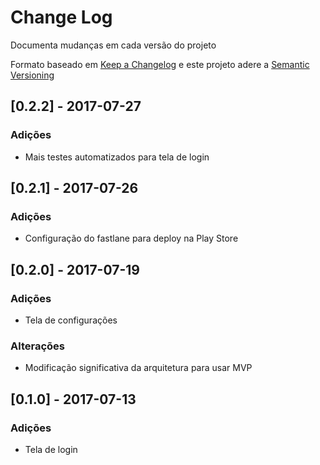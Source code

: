 # Change Log
Documenta mudanças em cada versão do projeto

Formato baseado em [Keep a Changelog](http://keepachangelog.com/) e este projeto adere a [Semantic Versioning](http://semver.org/)

## [0.2.2] - 2017-07-27
### Adições
- Mais testes automatizados para tela de login

## [0.2.1] - 2017-07-26
### Adições
- Configuração do fastlane para deploy na Play Store

## [0.2.0] - 2017-07-19
### Adições
- Tela de configurações

### Alterações
- Modificação significativa da arquitetura para usar MVP

## [0.1.0] - 2017-07-13
### Adições
- Tela de login

